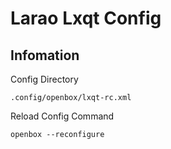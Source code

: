 # Larao Lxqt Config

## Infomation

Config Directory
```
.config/openbox/lxqt-rc.xml
```

Reload Config Command
```
openbox --reconfigure
```